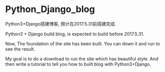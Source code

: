 # Python_Django_blog
Python3+Django搭建博客, 预计在2017.5.31前搭建完成.


Python3 + Django build blog, is expected to build before 2017.5.31.

Now, The foundation of the site has been built.
You can down it and run to see the result.

My goal is to do a download to run the site which has beautiful style.
And then write a tutorial to tell you how to built blog with Python3+Django.
